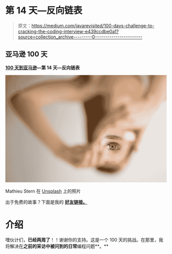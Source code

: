 # 第 14 天—反向链表

> 原文：<https://medium.com/javarevisited/100-days-challenge-to-cracking-the-coding-interview-e439ccdbe0a1?source=collection_archive---------0----------------------->

## **亚马逊 100 天**

[**100 天到亚马逊**](https://leetcode.com/problems/reverse-linked-list/)**—第 14 天—反向链表**

[![](img/db74ac72e5f253d515dcc211250c15ed.png)](https://medium.com/javarevisited/top-20-linked-list-coding-problems-from-technical-interviews-90b64d2df093)

Mathieu Stern 在 [Unsplash](https://unsplash.com/s/photos/reverse?utm_source=unsplash&utm_medium=referral&utm_content=creditCopyText) 上的照片

出于免费的故事？下面是我的 [**好友链接。**](/@akshay_ravindran/100-days-challenge-to-cracking-the-coding-interview-e439ccdbe0a1?source=friends_link&sk=21b4bb46ca689668e15daecedc05166e)

# 介绍

嘿伙计们，**已经两周了**！！谢谢你的支持。这是一个 100 天的挑战。在那里，我将解决在**之前的采访中被问到的日常**编程问题**。**